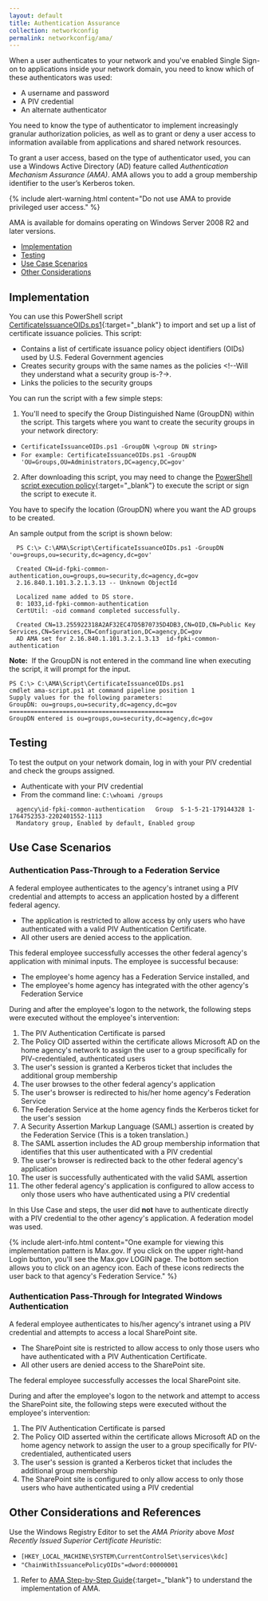 ```yaml
---
layout: default
title: Authentication Assurance
collection: networkconfig
permalink: networkconfig/ama/
---
```


When a user authenticates to your network and you've enabled Single Sign-on to applications inside your network domain, you need to know which of these authenticators was used: 

- A username and password 
- A PIV credential
- An alternate authenticator  
<!--It sounds like we're about to explain how to identify which authenticator type was used, but we don't.  The Use Cases focus only on PIV credential authentication and no other authenticator types are discussed beyond this point, so the reader may well wonder: how do I know which authenticator type the user used? Add a link(?) that tells them how to identify what authenticator type was used?  There's this one, which mentions AMA: [Was a smart-card used for logon?](https://social.technet.microsoft.com/wiki/contents/articles/11844.find-out-if-a-smart-card-was-used-for-logon.aspx){:target="_blank"}-->
You need to know the type of authenticator to implement increasingly granular authorization policies, as well as to grant or deny a user access to information available from applications and shared network resources.<!--Again, how do they find out?--> 

To grant a user access, based on the type of authenticator used, you can use a Windows Active Directory (AD) feature called _Authentication Mechanism Assurance (AMA)_. AMA allows you to add a group membership identifier to the user’s Kerberos token.

{% include alert-warning.html content="Do not use AMA to provide privileged user access." %}

AMA is available for domains operating on Windows Server 2008 R2 and later versions. 

- [Implementation](#implementation)
- [Testing](#testing)
- [Use Case Scenarios](#use-case-scenarios)
- [Other Considerations](#other-considerations)

## Implementation
You can use this PowerShell script [CertificateIssuanceOIDs.ps1](https://github.com/GSA/ficam-scripts-public/tree/master/_ama){:target="_blank"} to import and set up a list of certificate issuance policies. This script:

- Contains a list of certificate issuance policy object identifiers (OIDs) used by U.S. Federal Government agencies
- Creates security groups with the same names as the policies <!--Will they understand what a security group is-?->. 
- Links the policies to the security groups

You can run the script with a few simple steps:

1. You'll need to specify the Group Distinguished Name (GroupDN) within the script. This targets where you want to create the security groups in your network directory: 

- `CertificateIssuanceOIDs.ps1 -GroupDN \<group DN string>`
- `For example: CertificateIssuanceOIDs.ps1 -GroupDN 'OU=Groups,OU=Administrators,DC=agency,DC=gov'`

2. After downloading this script, you may need to change the [PowerShell script execution policy](https://docs.microsoft.com/en-us/powershell/module/microsoft.powershell.core/about/about_execution_policies?view=powershell-5.1&viewFallbackFrom=powershell-Microsoft.PowerShell.Core){:target="_blank"} to execute the script or sign the script to execute it.

<!--Delete? Repeat of step #1 above?-->You have to specify the location (GroupDN) where you want the AD groups to be created.

An sample output from the script is shown below: 

```
  PS C:\> C:\AMA\Script\CertificateIssuanceOIDs.ps1 -GroupDN 'ou=groups,ou=security,dc=agency,dc=gov'
  
  Created CN=id-fpki-common-authentication,ou=groups,ou=security,dc=agency,dc=gov  
  2.16.840.1.101.3.2.1.3.13 -- Unknown ObjectId  
  
  Localized name added to DS store.
  0: 1033,id-fpki-common-authentication  
  CertUtil: -oid command completed successfully.
  
  Created CN=13.255922318A2AF32EC47D5B70735D4DB3,CN=OID,CN=Public Key Services,CN=Services,CN=Configuration,DC=agency,DC=gov  
  AD AMA set for 2.16.840.1.101.3.2.1.3.13  id-fpki-common-authentication  
```

**Note:**&nbsp;&nbsp;If the GroupDN is not entered in the command line when executing the script, it will prompt for the input.

```
PS C:\> C:\AMA\Script\CertificateIssuanceOIDs.ps1 
cmdlet ama-script.ps1 at command pipeline position 1
Supply values for the following parameters:
GroupDN: ou=groups,ou=security,dc=agency,dc=gov
==============================================
GroupDN entered is ou=groups,ou=security,dc=agency,dc=gov

```

## Testing
To test the output on your network domain, log in with your PIV credential and check the groups assigned.  

- Authenticate with your PIV credential
- From the command line: `C:\whoami /groups`
<!--Below is the output from the command line entry?-->

```
  agency\id-fpki-common-authentication   Group  S-1-5-21-179144328 1-1764752353-2202401552-1113   
  Mandatory group, Enabled by default, Enabled group
```

## Use Case Scenarios

### Authentication Pass-Through to a Federation Service

A federal employee authenticates to the agency's intranet using a PIV credential and attempts to access an application hosted by a different federal agency. 
 
- The application is restricted to allow access by only users who have authenticated with a valid PIV Authentication Certificate. 
- All other users are denied access to the application. 
 
This federal employee successfully accesses the other federal agency's application with minimal inputs. The employee is successful because:

- The employee's home agency has a Federation Service installed, and
- The employee's home agency has integrated with the other agency's Federation Service

During and after the employee's logon to the network, the following steps were executed without the employee's intervention:
 
1.	 The PIV Authentication Certificate is parsed
2.  The Policy OID asserted within the certificate allows Microsoft AD on the home agency's network to assign the user to a group specifically for PIV-credentialed, authenticated users 
2.	 The user's session is granted a Kerberos ticket that includes the additional group membership<!--group membership is authenticated PIV users?-->
2.  The user browses to the other federal agency's application
2.  The user's browser is redirected to his/her <!--"His/her" is admittedly more clunky but it's correct usage; "their" is incorrect.-->home agency's Federation Service
2.  The Federation Service at the home agency finds the Kerberos ticket for the user's session
2.  A Security Assertion Markup Language (SAML) assertion is created by the Federation Service (This is a token translation.)
2.  The SAML assertion includes the AD group membership information that identifies that this user authenticated with a PIV credential
2.  The user's browser is redirected back to the other federal agency's application
2.  The user is successfully authenticated with the valid SAML assertion
2.  The other federal agency's application is configured to allow access to only those users who have authenticated using a PIV credential 

In this Use Case and steps, the user did **not** have to authenticate directly with a PIV credential to the other agency's application.  A federation model was used.    

{% include alert-info.html content="One example for viewing this implementation pattern is Max.gov.  If you click on the upper right-hand Login button, you'll see the Max.gov LOGIN page. The bottom section allows you to click on an agency icon.  Each of these icons redirects the user back to that agency's Federation Service." %}

### Authentication Pass-Through for Integrated Windows Authentication

A federal employee authenticates to his/her agency's intranet using a PIV credential and attempts to access a local SharePoint site. 

- The SharePoint site is restricted to allow access to only those users who have authenticated with a PIV Authentication Certificate. 
- All other users are denied access to the SharePoint site. 
 
The federal employee successfully accesses the local SharePoint site. 

During and after the employee's logon to the network and attempt to access the SharePoint site, the following steps were executed without the employee's intervention:
 
1.	The PIV Authentication Certificate is parsed
2.  The Policy OID asserted within the certificate allows Microsoft AD on the home agency network to assign the user to a group specifically for PIV-credentialed, authenticated users
2.	The user's session is granted a Kerberos ticket that includes the additional group membership
2.  The SharePoint site is configured to only allow access to only those users who have authenticated using a PIV credential <!--Repeated idea.  This was stated above in first bullet.-->
 

## Other Considerations and References
<!--Is this a needed extra step or nice-to-have and for what reason?  When should engineers take this step?-->
Use the Windows Registry Editor to set the _AMA Priority_ above _Most Recently Issued Superior Certificate Heuristic_:  

- `[HKEY_LOCAL_MACHINE\SYSTEM\CurrentControlSet\services\kdc]`
- `"ChainWithIssuancePolicyOIDs"=dword:00000001`


1. Refer to [AMA Step-by-Step Guide](https://technet.microsoft.com/en-us/library/dd378897(v=WS.10).aspx){:target=_"blank"} to understand the implementation of AMA.

